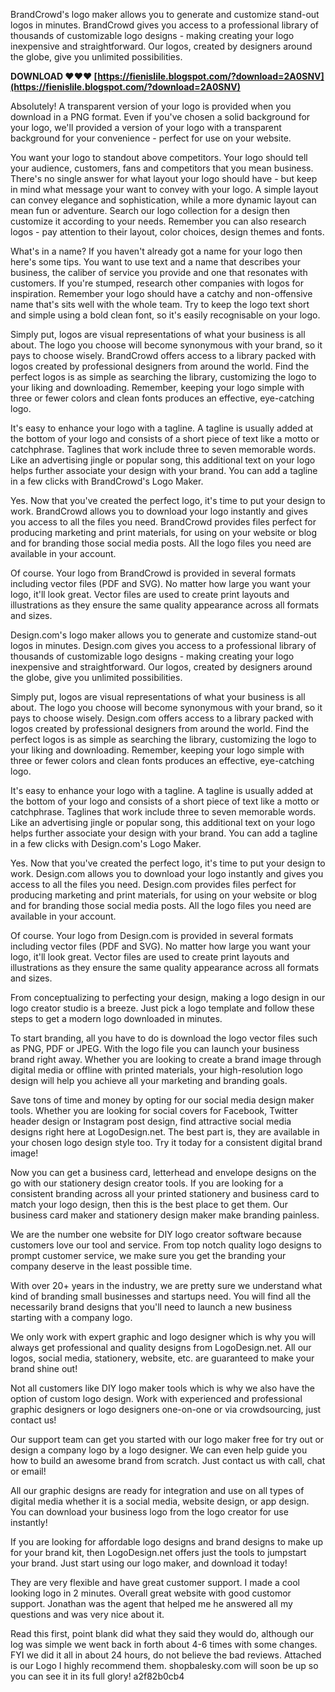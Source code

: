 BrandCrowd's logo maker allows you to generate and customize stand-out logos in minutes. BrandCrowd gives you access to a professional library of thousands of customizable logo designs - making creating your logo inexpensive and straightforward. Our logos, created by designers around the globe, give you unlimited possibilities.
 
**DOWNLOAD ❤❤❤ [https://fienislile.blogspot.com/?download=2A0SNV](https://fienislile.blogspot.com/?download=2A0SNV)**


 
Absolutely! A transparent version of your logo is provided when you download in a PNG format. Even if you've chosen a solid background for your logo, we'll provided a version of your logo with a transparent background for your convenience - perfect for use on your website.
 
You want your logo to standout above competitors. Your logo should tell your audience, customers, fans and competitors that you mean business. There's no single answer for what layout your logo should have - but keep in mind what message your want to convey with your logo. A simple layout can convey elegance and sophistication, while a more dynamic layout can mean fun or adventure. Search our logo collection for a design then customize it according to your needs. Remember you can also research logos - pay attention to their layout, color choices, design themes and fonts.
 
What's in a name? If you haven't already got a name for your logo then here's some tips. You want to use text and a name that describes your business, the caliber of service you provide and one that resonates with customers. If you're stumped, research other companies with logos for inspiration. Remember your logo should have a catchy and non-offensive name that's sits well with the whole team. Try to keep the logo text short and simple using a bold clean font, so it's easily recognisable on your logo.
 
Simply put, logos are visual representations of what your business is all about. The logo you choose will become synonymous with your brand, so it pays to choose wisely. BrandCrowd offers access to a library packed with logos created by professional designers from around the world. Find the perfect logos is as simple as searching the library, customizing the logo to your liking and downloading. Remember, keeping your logo simple with three or fewer colors and clean fonts produces an effective, eye-catching logo.

It's easy to enhance your logo with a tagline. A tagline is usually added at the bottom of your logo and consists of a short piece of text like a motto or catchphrase. Taglines that work include three to seven memorable words. Like an advertising jingle or popular song, this additional text on your logo helps further associate your design with your brand. You can add a tagline in a few clicks with BrandCrowd's Logo Maker.
 
Yes. Now that you've created the perfect logo, it's time to put your design to work. BrandCrowd allows you to download your logo instantly and gives you access to all the files you need. BrandCrowd provides files perfect for producing marketing and print materials, for using on your website or blog and for branding those social media posts. All the logo files you need are available in your account.
 
Of course. Your logo from BrandCrowd is provided in several formats including vector files (PDF and SVG). No matter how large you want your logo, it'll look great. Vector files are used to create print layouts and illustrations as they ensure the same quality appearance across all formats and sizes.
 
Design.com's logo maker allows you to generate and customize stand-out logos in minutes. Design.com gives you access to a professional library of thousands of customizable logo designs - making creating your logo inexpensive and straightforward. Our logos, created by designers around the globe, give you unlimited possibilities.
 
Simply put, logos are visual representations of what your business is all about. The logo you choose will become synonymous with your brand, so it pays to choose wisely. Design.com offers access to a library packed with logos created by professional designers from around the world. Find the perfect logos is as simple as searching the library, customizing the logo to your liking and downloading. Remember, keeping your logo simple with three or fewer colors and clean fonts produces an effective, eye-catching logo.
 
It's easy to enhance your logo with a tagline. A tagline is usually added at the bottom of your logo and consists of a short piece of text like a motto or catchphrase. Taglines that work include three to seven memorable words. Like an advertising jingle or popular song, this additional text on your logo helps further associate your design with your brand. You can add a tagline in a few clicks with Design.com's Logo Maker.
 
Yes. Now that you've created the perfect logo, it's time to put your design to work. Design.com allows you to download your logo instantly and gives you access to all the files you need. Design.com provides files perfect for producing marketing and print materials, for using on your website or blog and for branding those social media posts. All the logo files you need are available in your account.
 
Of course. Your logo from Design.com is provided in several formats including vector files (PDF and SVG). No matter how large you want your logo, it'll look great. Vector files are used to create print layouts and illustrations as they ensure the same quality appearance across all formats and sizes.
 
From conceptualizing to perfecting your design, making a logo design in our logo creator studio is a breeze. Just pick a logo template and follow these steps to get a modern logo downloaded in minutes.
 
To start branding, all you have to do is download the logo vector files such as PNG, PDF or JPEG. With the logo file you can launch your business brand right away. Whether you are looking to create a brand image through digital media or offline with printed materials, your high-resolution logo design will help you achieve all your marketing and branding goals.
 
Save tons of time and money by opting for our social media design maker tools. Whether you are looking for social covers for Facebook, Twitter header design or Instagram post design, find attractive social media designs right here at LogoDesign.net. The best part is, they are available in your chosen logo design style too. Try it today for a consistent digital brand image!
 
Now you can get a business card, letterhead and envelope designs on the go with our stationery design creator tools. If you are looking for a consistent branding across all your printed stationery and business card to match your logo design, then this is the best place to get them. Our business card maker and stationery design maker make branding painless.
 
We are the number one website for DIY logo creator software because customers love our tool and service. From top notch quality logo designs to prompt customer service, we make sure you get the branding your company deserve in the least possible time.
 
With over 20+ years in the industry, we are pretty sure we understand what kind of branding small businesses and startups need. You will find all the necessarily brand designs that you'll need to launch a new business starting with a company logo.
 
We only work with expert graphic and logo designer which is why you will always get professional and quality designs from LogoDesign.net. All our logos, social media, stationery, website, etc. are guaranteed to make your brand shine out!
 
Not all customers like DIY logo maker tools which is why we also have the option of custom logo design. Work with experienced and professional graphic designers or logo designers one-on-one or via crowdsourcing, just contact us!
 
Our support team can get you started with our logo maker free for try out or design a company logo by a logo designer. We can even help guide you how to build an awesome brand from scratch. Just contact us with call, chat or email!
 
All our graphic designs are ready for integration and use on all types of digital media whether it is a social media, website design, or app design. You can download your business logo from the logo creator for use instantly!
 
If you are looking for affordable logo designs and brand designs to make up for your brand kit, then LogoDesign.net offers just the tools to jumpstart your brand. Just start using our logo maker, and download it today!
 
They are very flexible and have great customer support. I made a cool looking logo in 2 minutes. Overall great website with good customor support. Jonathan was the agent that helped me he answered all my questions and was very nice about it.
 
Read this first, point blank did what they said they would do, although our log was simple we went back in forth about 4-6 times with some changes. FYI we did it all in about 24 hours, do not believe the bad reviews. Attached is our Logo I highly recommend them. shopbalesky.com will soon be up so you can see it in its full glory!
 a2f82b0cb4
 
